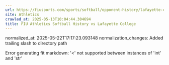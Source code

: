 ```yaml
---
url: https://fiusports.com/sports/softball/opponent-history/lafayette-college/1574/
site: Athletics
crawled_at: 2025-05-13T10:04:44.304694
title: FIU Athletics Softball History vs Lafayette College
---
```

normalized_at: 2025-05-22T17:17:23.093148
normalization_changes: Added trailing slash to directory path

Error generating fit markdown: '<' not supported between instances of 'int' and 'str'